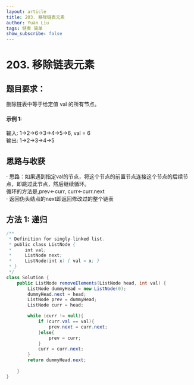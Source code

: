 ```yaml
---
layout: article
title: 203. 移除链表元素
author: Yuan Liu
tags: 链表 简单
show_subscribe: false
---
```


# 203. 移除链表元素

## 题目要求：
删除链表中等于给定值 val 的所有节点。  
 
#### 示例 1:  
输入: 1->2->6->3->4->5->6, val = 6  
输出: 1->2->3->4->5  

## 思路与收获
· 思路：如果遇到指定val的节点，将这个节点的前置节点连接这个节点的后续节点，即跳过此节点，然后继续循环。  
循环的方法是,prev←curr, curr←curr.next  
· 返回伪头结点的next即返回修改过的整个链表

## 方法 1: 递归
```java
/**
 * Definition for singly-linked list.
 * public class ListNode {
 *     int val;
 *     ListNode next;
 *     ListNode(int x) { val = x; }
 * }
 */
class Solution {
    public ListNode removeElements(ListNode head, int val) {
        ListNode dummyHead = new ListNode(0);
        dummyHead.next = head;
        ListNode prev = dummyHead;
        ListNode curr = head;

        while (curr != null){
            if (curr.val == val){
                prev.next = curr.next;
            }else{
                prev = curr;
            }
            curr = curr.next;                        
        }
        return dummyHead.next;
        
    }
}
```  






